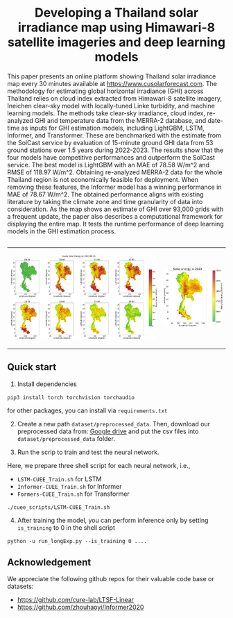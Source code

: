 <p align="center">
  <h1 align="center">Developing a Thailand solar irradiance map using Himawari-8 satellite imageries and deep learning models</h1>
</p> 

 This paper presents an online platform showing Thailand solar irradiance map every 30 minutes available at https://www.cusolarforecast.com. The methodology for estimating global horizontal irradiance (GHI) across Thailand relies on cloud index extracted from Himawari-8 satellite imagery, Ineichen clear-sky model with locally-tuned Linke turbidity, and machine learning models. The methods take clear-sky irradiance, cloud index, re-analyzed GHI and temperature data from the MERRA-2 database, and date-time as inputs for GHI estimation models, including LightGBM, LSTM, Informer, and Transformer. These are benchmarked with the estimate from the SolCast service by evaluation of 15-minute ground GHI data from 53 ground stations over 1.5 years during 2022-2023. The results show that the four models have competitive performances and outperform the SolCast service. The best model is LightGBM with an MAE of 78.58 W/m^2 and RMSE of 118.97 W/m^2. Obtaining re-analyzed MERRA-2 data for the whole Thailand region is not economically feasible for deployment. When removing these features, the Informer model has a winning performance in MAE of 78.67 W/m^2. The obtained performance aligns with existing literature by taking the climate zone and time granularity of data into consideration. As the map shows an estimate of GHI over 93,000 grids with a frequent update, the paper also describes a computational framework for displaying the entire map. It tests the runtime performance of deep learning models in the GHI estimation process.

##

<table border="0">
 <tr>
    <td><p align="center"><img src="pics/Informer_map_hourly_20230615.png" width="1000"></p>
</td>
    <td><p align="center"><img src="pics/Informer_map_yearly_energy2023.png" width="400"></p>
</td>
 </tr> 
</table>



## Quick start

1. Install dependencies

```
pip3 install torch torchvision torchaudio
```

for other packages, you can install via `requirements.txt`

2. Create a new path `dataset/preprocessed_data`. Then, download our preprocessed data from: [Google drive](https://drive.google.com/drive/folders/1vsWaPqMnBp1Whd2GhcbVOdFj4JofFQ-M?usp=sharing) and put the csv files into `dataset/preprocessed_data` folder.

3. Run the scrip to train and test the neural network. 

Here, we prepare three shell script for each neural network, i.e., 

- `LSTM-CUEE_Train.sh` for LSTM
- `Informer-CUEE_Train.sh` for Informer
- `Formers-CUEE_Train.sh` for Transformer


```
./cuee_scripts/LSTM-CUEE_Train.sh
```

4. After training the model, you can perform inference only by setting `is_training` to 0 in the shell script  

 
``` 
python -u run_longExp.py --is_training 0 ....
```

## Acknowledgement

We appreciate the following github repos for their valuable code base or datasets:
- https://github.com/cure-lab/LTSF-Linear
- https://github.com/zhouhaoyi/Informer2020

 